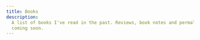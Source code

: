 ```yaml
---
title: Books
description:
  A list of books I've read in the past. Reviews, book notes and permalinks
  coming soon.
---
```

